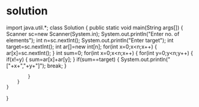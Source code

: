 # solution
import java.util.*;
class Solution
 {
    public static void main(String args[])
    {
        Scanner sc=new Scanner(System.in);
        System.out.println("Enter no. of elements");
        int n=sc.nextInt();
        System.out.println("Enter target");
        int target=sc.nextInt();
        int ar[]=new int[n]; 
        for(int x=0;x<n;x++) 
        {
            ar[x]=sc.nextInt();
        } 
        int sum=0;
        for(int x=0;x<n;x++)
        {
            for(int y=0;y<n;y++)
            {
                if(x!=y)
                {
                    sum=ar[x]+ar[y];
                }
                if(sum==target)
                {
                    System.out.println("["+x+","+y+"]");
                    break;
                }
                
            }
        }   
    }
}
